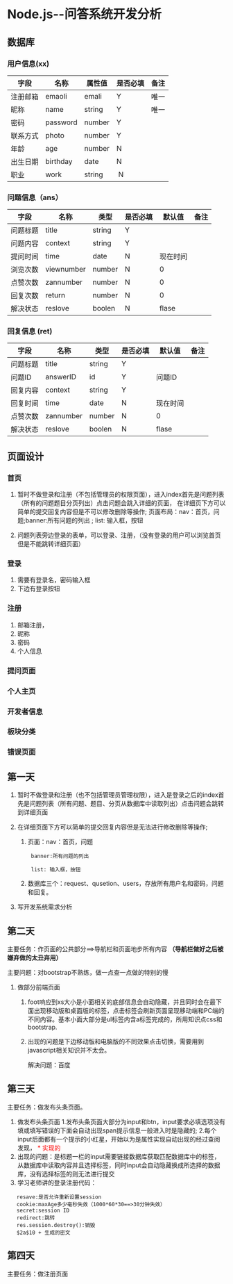 # Node.js--问答系统开发分析

## 数据库

### 用户信息(xx)

| 字段 | 名称 | 属性值 | 是否必填 | 备注 |
|-----|------|------|------|------|
| 注册邮箱 | emaoli | emali | Y | 唯一 |
| 昵称 | name | string | Y | 唯一 |
| 密码 | password | number | Y | |
| 联系方式 | photo | number | Y | |
| 年龄 | age | number | N | |
| 出生日期 | birthday | date | N | |
| 职业 | work | string |  N | |

### 问题信息（ans）

| 字段 | 名称 | 类型 | 是否必填 | 默认值 | 备注 |
|------|------|------|------|------|------|
| 问题标题 | title | string | Y | | |
| 问题内容 | context | string | Y | | |
| 提问时间 | time | date | N | 现在时间 | |
| 浏览次数 | viewnumber | number | N | 0 | |
| 点赞次数 | zannumber | number | N | 0 | |
| 回复次数 | return | number | N | 0 | |
| 解决状态 | reslove | boolen | N | flase | |

### 回复信息 (ret)

| 字段 | 名称 | 类型 | 是否必填 | 默认值 | 备注 |
|------|------|------|------|------|------|
| 问题标题 | title | string | Y | | |
| 问题ID | answerID | id | Y | 问题ID | |
| 回复内容 | context | string | Y | | |
| 回复时间 | time | date | N | 现在时间 | |
| 点赞次数 | zannumber | number | N | 0 | |
| 解决状态 | reslove | boolen | N | flase | |

## 页面设计

### 首页 

1. 暂时不做登录和注册（不包括管理员的权限页面），进入index首先是问题列表（所有的问题题目分页列出）点击问题会跳入详细的页面，
   在详细页下方可以简单的提交回复内容但是不可以修改删除等操作;
   页面布局：nav：首页，问题;banner:所有问题的列出 ; list: 输入框，按钮
 
1. 问题列表旁边登录的表单，可以登录、注册，（没有登录的用户可以浏览首页但是不能跳转详细页面）

### 登录

1. 需要有登录名，密码输入框
1. 下边有登录按钮

### 注册 

1. 邮箱注册，
1. 昵称 
1. 密码
1. 个人信息

### 提问页面


### 个人主页

### 开发者信息
### 板块分类 
### 错误页面

## 第一天

1. 暂时不做登录和注册（也不包括管理员管理权限），进入是登录之后的index首先是问题列表（所有问题、题目、分页从数据库中读取列出）点击问题会跳转到详细页面

2. 在详细页面下方可以简单的提交回复内容但是无法进行修改删除等操作;
   1. 页面：nav：首页，问题
   
           banner:所有问题的列出
           
           list: 输入框，按钮
   2. 数据库三个：request、qusetion、users，存放所有用户名和密码，问题和回复。

3. 写开发系统需求分析

## 第二天

主要任务：作页面的公共部分==>导航栏和页面地步所有内容 **（导航栏做好之后被嫌弃做的太丑弃用）**

主要问题：对bootstrap不熟练，做一点查一点做的特别的慢

1. 做部分前端页面
   1. foot响应到xs大小是小面相关的底部信息会自动隐藏，并且同时会在最下面出现移动版和桌面版的标签，点击标签会刷新页面呈现移动端和PC端的不同内容。基本小面大部分是ul标签内含a标签完成的，所用知识点css和bootstrap.
   2. 出现的问题是下边移动版和电脑版的不同效果点击切换，需要用到javascript相关知识并不太会。
   
      解决问题：百度

## 第三天

主要任务：做发布头条页面。

1. 做发布头条页面
     1.发布头条页面大部分为input和btn，input要求必填选项没有填或填写错误的下面会自动出现span提示信息一般进入时是隐藏的;
     2.每个input后面都有一个提示的小红星，开始以为是属性实现自动出现的经过查阅发现，<span style="color:red"> * </sapn>实现的
2. 出现的问题：是标题一栏的input需要链接数据库获取匹配数据库中的标签，从数据库中读取内容并且选择标签，同时input会自动隐藏换成所选择的数据库，没有选择标签的则无法进行提交
3. 学习老师讲的登录注册代码：
```
   resave:是否允许重新设置session
   cookie:maxAge多少毫秒失效（1000*60*30==>30分钟失效）
   secret:session ID
   redirect:跳转
   res.session.destroy():销毁
   $2a$10 + 生成的密文
```
## 第四天

主要任务：做注册页面
